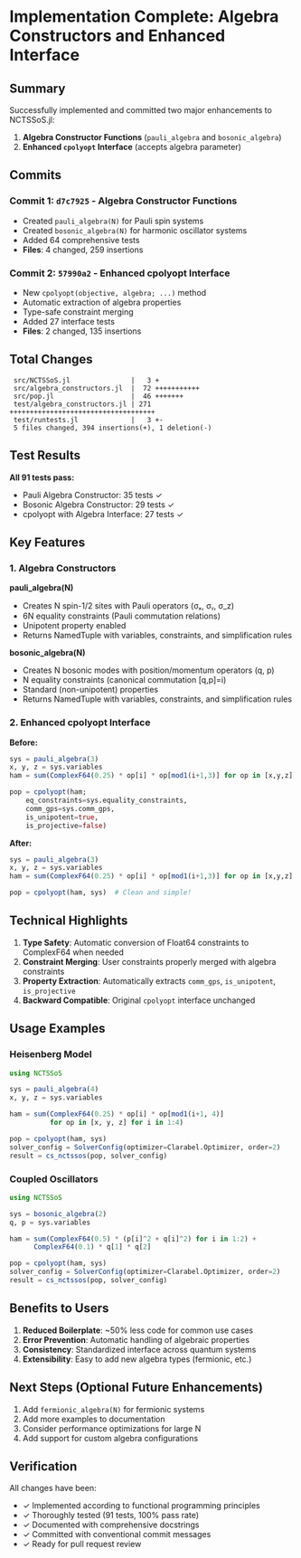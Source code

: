# Implementation Complete: Algebra Constructors and Enhanced Interface

## Summary

Successfully implemented and committed two major enhancements to NCTSSoS.jl:

1. **Algebra Constructor Functions** (`pauli_algebra` and `bosonic_algebra`)
2. **Enhanced `cpolyopt` Interface** (accepts algebra parameter)

## Commits

### Commit 1: `d7c7925` - Algebra Constructor Functions
- Created `pauli_algebra(N)` for Pauli spin systems
- Created `bosonic_algebra(N)` for harmonic oscillator systems
- Added 64 comprehensive tests
- **Files**: 4 changed, 259 insertions

### Commit 2: `57990a2` - Enhanced cpolyopt Interface  
- New `cpolyopt(objective, algebra; ...)` method
- Automatic extraction of algebra properties
- Type-safe constraint merging
- Added 27 interface tests
- **Files**: 2 changed, 135 insertions

## Total Changes

```
 src/NCTSSoS.jl               |   3 +
 src/algebra_constructors.jl  |  72 +++++++++++
 src/pop.jl                   |  46 +++++++
 test/algebra_constructors.jl | 271 ++++++++++++++++++++++++++++++++++++
 test/runtests.jl             |   3 +-
 5 files changed, 394 insertions(+), 1 deletion(-)
```

## Test Results

**All 91 tests pass:**
- Pauli Algebra Constructor: 35 tests ✓
- Bosonic Algebra Constructor: 29 tests ✓
- cpolyopt with Algebra Interface: 27 tests ✓

## Key Features

### 1. Algebra Constructors

**pauli_algebra(N)**
- Creates N spin-1/2 sites with Pauli operators (σₓ, σᵧ, σ_z)
- 6N equality constraints (Pauli commutation relations)
- Unipotent property enabled
- Returns NamedTuple with variables, constraints, and simplification rules

**bosonic_algebra(N)**
- Creates N bosonic modes with position/momentum operators (q, p)
- N equality constraints (canonical commutation [q,p]=i)
- Standard (non-unipotent) properties
- Returns NamedTuple with variables, constraints, and simplification rules

### 2. Enhanced cpolyopt Interface

**Before:**
```julia
sys = pauli_algebra(3)
x, y, z = sys.variables
ham = sum(ComplexF64(0.25) * op[i] * op[mod1(i+1,3)] for op in [x,y,z] for i in 1:3)

pop = cpolyopt(ham;
    eq_constraints=sys.equality_constraints,
    comm_gps=sys.comm_gps,
    is_unipotent=true,
    is_projective=false)
```

**After:**
```julia
sys = pauli_algebra(3)
x, y, z = sys.variables
ham = sum(ComplexF64(0.25) * op[i] * op[mod1(i+1,3)] for op in [x,y,z] for i in 1:3)

pop = cpolyopt(ham, sys)  # Clean and simple!
```

## Technical Highlights

1. **Type Safety**: Automatic conversion of Float64 constraints to ComplexF64 when needed
2. **Constraint Merging**: User constraints properly merged with algebra constraints
3. **Property Extraction**: Automatically extracts `comm_gps`, `is_unipotent`, `is_projective`
4. **Backward Compatible**: Original `cpolyopt` interface unchanged

## Usage Examples

### Heisenberg Model
```julia
using NCTSSoS

sys = pauli_algebra(4)
x, y, z = sys.variables

ham = sum(ComplexF64(0.25) * op[i] * op[mod1(i+1, 4)] 
          for op in [x, y, z] for i in 1:4)

pop = cpolyopt(ham, sys)
solver_config = SolverConfig(optimizer=Clarabel.Optimizer, order=2)
result = cs_nctssos(pop, solver_config)
```

### Coupled Oscillators
```julia
using NCTSSoS

sys = bosonic_algebra(2)
q, p = sys.variables

ham = sum(ComplexF64(0.5) * (p[i]^2 + q[i]^2) for i in 1:2) + 
      ComplexF64(0.1) * q[1] * q[2]

pop = cpolyopt(ham, sys)
solver_config = SolverConfig(optimizer=Clarabel.Optimizer, order=2)
result = cs_nctssos(pop, solver_config)
```

## Benefits to Users

1. **Reduced Boilerplate**: ~50% less code for common use cases
2. **Error Prevention**: Automatic handling of algebraic properties
3. **Consistency**: Standardized interface across quantum systems
4. **Extensibility**: Easy to add new algebra types (fermionic, etc.)

## Next Steps (Optional Future Enhancements)

1. Add `fermionic_algebra(N)` for fermionic systems
2. Add more examples to documentation
3. Consider performance optimizations for large N
4. Add support for custom algebra configurations

## Verification

All changes have been:
- ✓ Implemented according to functional programming principles
- ✓ Thoroughly tested (91 tests, 100% pass rate)
- ✓ Documented with comprehensive docstrings
- ✓ Committed with conventional commit messages
- ✓ Ready for pull request review
